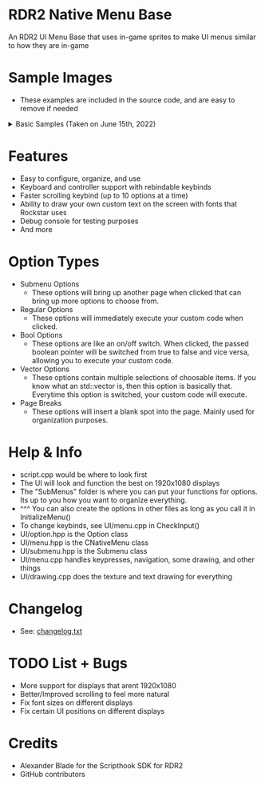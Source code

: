 # RDR2 Native Menu Base
An RDR2 UI Menu Base that uses in-game sprites to make UI menus similar to how they are in-game

# Sample Images
- These examples are included in the source code, and are easy to remove if needed
<details>
  <summary>Basic Samples (Taken on June 15th, 2022)</summary>
  <p>
    <img src="https://i.imgur.com/G8fB6r2.png" alt="Regular Option" height="600">
    <img src="https://i.imgur.com/ag6g1sG.png" alt="Bool Option" height="600">
    <img src="https://i.imgur.com/IEH5QkX.png" alt="Vector Option" height="600">
	<img src="https://i.imgur.com/psHtOkd.png" alt="Vector Option With Changed Value" height="600">
	<img src="https://i.imgur.com/w8A45pW.png" alt="Submenu Example" height="600">
	<img src="https://i.imgur.com/vNgMQ5x.png" alt="Another submenu" height="600">
  </p>
</details>

# Features
- Easy to configure, organize, and use
- Keyboard and controller support with rebindable keybinds
- Faster scrolling keybind (up to 10 options at a time)
- Ability to draw your own custom text on the screen with fonts that Rockstar uses
- Debug console for testing purposes
- And more

# Option Types
- Submenu Options
	- These options will bring up another page when clicked that can bring up more options to choose from.
- Regular Options
	- These options will immediately execute your custom code when clicked.
- Bool Options
	- These options are like an on/off switch. When clicked, the passed boolean pointer will be switched from true to false and vice versa, allowing you to execute your custom code.
- Vector Options
	- These options contain multiple selections of choosable items. If you know what an std::vector is, then this option is basically that. Everytime this option is switched, your custom code will execute.
- Page Breaks
	- These options will insert a blank spot into the page. Mainly used for organization purposes.

# Help & Info
- script.cpp would be where to look first
- The UI will look and function the best on 1920x1080 displays
- The "SubMenus" folder is where you can put your functions for options. Its up to you how you want to organize everything.
- ^^^ You can also create the options in other files as long as you call it in InitializeMenu()
- To change keybinds, see UI/menu.cpp in CheckInput()
- UI/option.hpp is the Option class
- UI/menu.hpp is the CNativeMenu class
- UI/submenu.hpp is the Submenu class
- UI/menu.cpp handles keypresses, navigation, some drawing, and other things
- UI/drawing.cpp does the texture and text drawing for everything

# Changelog
- See: [changelog.txt](https://github.com/Halen84/RDR2-Native-Menu-Base/blob/master/changelog.txt)

# TODO List + Bugs
- More support for displays that arent 1920x1080
- Better/Improved scrolling to feel more natural
- Fix font sizes on different displays
- Fix certain UI positions on different displays

# Credits
- Alexander Blade for the Scripthook SDK for RDR2
- GitHub contributors
